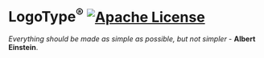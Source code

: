# LogoType<sup>®</sup> [![Apache License](https://img.shields.io/badge/license-Apache-blue.svg)](https://github.com/CB2L/logotype/blob/master/LICENSE)
<i>Everything should be made as simple as possible, but not simpler</i> - <b>Albert Einstein</b>.
